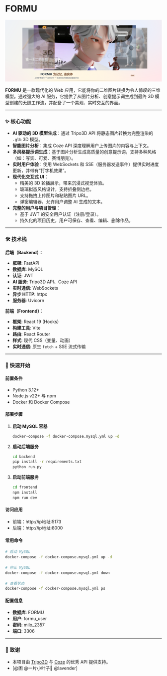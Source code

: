 # FORMU 



![FORMU 展示](frontend/static/show.png) 



**FORMU** 是一款现代化的 Web 应用，它能将你的二维图片转换为令人惊叹的三维模型。通过强大的 AI 服务，它提供了从图片分析、创意提示词生成到最终 3D 模型创建的无缝工作流，并配备了一个美观、实时交互的界面。

---

### ✨ 核心功能

*   **AI 驱动的 3D 模型生成**：通过 Tripo3D API 将静态图片转换为完整渲染的 `.glb` 3D 模型。
*   **智能图片分析**：集成 Coze API 深度理解用户上传图片的内容与上下文。
*   **多风格提示词生成**：基于图片分析生成高质量的创意提示词，支持多种风格（如：写实、可爱、赛博朋克）。
*   **实时用户体验**：使用 WebSockets 和 SSE（服务器发送事件）提供实时进度更新，并带有“打字机效果”。
*   **现代化交互式 UI**：
    *   精美的 3D 轮播展示，带来沉浸式视觉体验。
    *   玻璃拟态风格设计，支持折叠侧边栏。
    *   支持拖拽上传图片和粘贴图片 URL。
    *   弹窗编辑器，允许用户调整 AI 生成的文本。
*   **完整的用户与项目管理**：
    *   基于 JWT 的安全用户认证（注册/登录）。
    *   持久化的项目历史，用户可保存、查看、编辑、删除作品。

---

### 🛠️ 技术栈

**后端（Backend）：**
*   **框架**: FastAPI
*   **数据库**: MySQL
*   **认证**: JWT
*   **AI 服务**: Tripo3D API、Coze API
*   **实时通信**: WebSockets
*   **异步 HTTP**: httpx
*   **服务器**: Uvicorn

**前端（Frontend）：**
*   **框架**: React 19 (Hooks)
*   **构建工具**: Vite
*   **路由**: React Router
*   **样式**: 现代 CSS（变量、动画）
*   **实时通信**: 原生 `fetch` + SSE 流式传输

---

### 🚀 快速开始

#### 前置条件
*   Python 3.12+ 
*   Node.js v22+ 与 npm
*   Docker 和 Docker Compose

#### 部署步骤

1. **启动 MySQL 容器**
   ```bash
   docker-compose -f docker-compose.mysql.yml up -d
   ```

2. **启动后端服务**
   ```bash
   cd backend
   pip install -r requirements.txt
   python run.py
   ```

3. **启动前端服务**
   ```bash
   cd frontend
   npm install
   npm run dev
   ```

#### 访问应用
- 前端：http://ip地址:5173
- 后端：http://ip地址:8000

#### 常用命令
```bash
# 启动 MySQL
docker-compose -f docker-compose.mysql.yml up -d

# 停止 MySQL
docker-compose -f docker-compose.mysql.yml down

# 查看状态
docker-compose -f docker-compose.mysql.yml ps
```

#### 配置信息
- **数据库**: FORMU
- **用户**: formu_user
- **密码**: milo_2357
- **端口**: 3306

---

### 🌟 致谢

*   本项目由 [Tripo3D](https://www.tripo3d.ai/) 与 [Coze](https://www.coze.cn/) 的优秀 API 提供支持。
*   [@困 @一片小叶子🍃 @lavender] 
